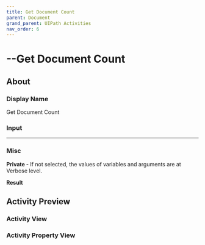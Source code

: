 ```yaml
---
title: Get Document Count
parent: Document
grand_parent: UIPath Activities
nav_order: 6
---
```


# --Get Document Count

## About

### Display Name

Get Document Count

### Input

***

### Misc

**Private -** If not selected, the values of variables and arguments are at Verbose level.

**Result**

## Activity Preview

### Activity View

### Activity Property View
